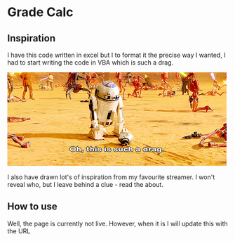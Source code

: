# Grade Calc


## Inspiration

I have this code written in excel but I to format it the precise way I wanted, I had to start writing the code in VBA which is such a drag.

![drag](media/drag.gif)

I also have drawn lot's of inspiration from my favourite streamer. I won't reveal who, but I leave behind a clue - read the about. 

## How to use

Well, the page is currently not live. However, when it is I will update this with the URL
